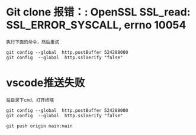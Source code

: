 # Git clone 报错：: OpenSSL SSL_read: SSL_ERROR_SYSCALL, errno 10054

```
执行下面的命令，然后重试

git config --global  http.postBuffer 524288000
git config  --global  http.sslVerify "false"
```

# vscode推送失败

```
在目录下cmd，打开终端

git config --global  http.postBuffer 524288000
git config  --global  http.sslVerify "false"

git push origin main:main
```

